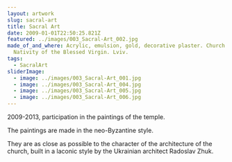 ```yaml
---
layout: artwork
slug: sacral-art
title: Sacral Art
date: 2009-01-01T22:50:25.821Z
featured: ../images/003_Sacral-Art_002.jpg
made_of_and_where: Acrylic, emulsion, gold, decorative plaster. Church of the
  Nativity of the Blessed Virgin. Lviv.
tags:
  - SacralArt
sliderImage:
  - image: ../images/003_Sacral-Art_001.jpg
  - image: ../images/003_Sacral-Art_004.jpg
  - image: ../images/003_Sacral-Art_005.jpg
  - image: ../images/003_Sacral-Art_006.jpg
---
```

2009-2013, participation in the paintings of the temple.

The paintings are made in the neo-Byzantine style.

They are as close as possible to the character of the architecture of the church, built in a laconic style by the Ukrainian architect Radoslav Zhuk.